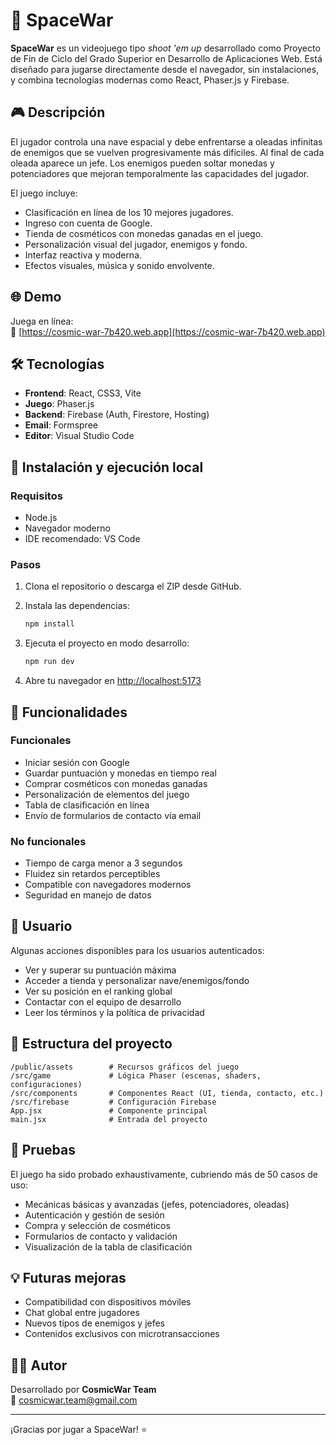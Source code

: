 # 🚀 SpaceWar

**SpaceWar** es un videojuego tipo *shoot 'em up* desarrollado como Proyecto de Fin de Ciclo del Grado Superior en Desarrollo de Aplicaciones Web. Está diseñado para jugarse directamente desde el navegador, sin instalaciones, y combina tecnologías modernas como React, Phaser.js y Firebase.

## 🎮 Descripción

El jugador controla una nave espacial y debe enfrentarse a oleadas infinitas de enemigos que se vuelven progresivamente más difíciles. Al final de cada oleada aparece un jefe. Los enemigos pueden soltar monedas y potenciadores que mejoran temporalmente las capacidades del jugador.

El juego incluye:
- Clasificación en línea de los 10 mejores jugadores.
- Ingreso con cuenta de Google.
- Tienda de cosméticos con monedas ganadas en el juego.
- Personalización visual del jugador, enemigos y fondo.
- Interfaz reactiva y moderna.
- Efectos visuales, música y sonido envolvente.

## 🌐 Demo

Juega en línea:  
🔗 [https://cosmic-war-7b420.web.app](https://cosmic-war-7b420.web.app)

## 🛠️ Tecnologías

- **Frontend**: React, CSS3, Vite
- **Juego**: Phaser.js
- **Backend**: Firebase (Auth, Firestore, Hosting)
- **Email**: Formspree
- **Editor**: Visual Studio Code

## 🚀 Instalación y ejecución local

### Requisitos
- Node.js
- Navegador moderno
- IDE recomendado: VS Code

### Pasos

1. Clona el repositorio o descarga el ZIP desde GitHub.
2. Instala las dependencias:

   ```bash
   npm install
   ```

3. Ejecuta el proyecto en modo desarrollo:

   ```bash
   npm run dev
   ```

4. Abre tu navegador en [http://localhost:5173](http://localhost:5173)

## 🔐 Funcionalidades

### Funcionales

- Iniciar sesión con Google
- Guardar puntuación y monedas en tiempo real
- Comprar cosméticos con monedas ganadas
- Personalización de elementos del juego
- Tabla de clasificación en línea
- Envío de formularios de contacto vía email

### No funcionales

- Tiempo de carga menor a 3 segundos
- Fluidez sin retardos perceptibles
- Compatible con navegadores modernos
- Seguridad en manejo de datos

## 👤 Usuario

Algunas acciones disponibles para los usuarios autenticados:

- Ver y superar su puntuación máxima
- Acceder a tienda y personalizar nave/enemigos/fondo
- Ver su posición en el ranking global
- Contactar con el equipo de desarrollo
- Leer los términos y la política de privacidad

## 📄 Estructura del proyecto

```
/public/assets        # Recursos gráficos del juego
/src/game             # Lógica Phaser (escenas, shaders, configuraciones)
/src/components       # Componentes React (UI, tienda, contacto, etc.)
/src/firebase         # Configuración Firebase
App.jsx               # Componente principal
main.jsx              # Entrada del proyecto
```

## 🧪 Pruebas

El juego ha sido probado exhaustivamente, cubriendo más de 50 casos de uso:
- Mecánicas básicas y avanzadas (jefes, potenciadores, oleadas)
- Autenticación y gestión de sesión
- Compra y selección de cosméticos
- Formularios de contacto y validación
- Visualización de la tabla de clasificación

## 💡 Futuras mejoras

- Compatibilidad con dispositivos móviles
- Chat global entre jugadores
- Nuevos tipos de enemigos y jefes
- Contenidos exclusivos con microtransacciones

## 🧑‍💻 Autor

Desarrollado por **CosmicWar Team**  
📧 [cosmicwar.team@gmail.com](mailto:cosmicwar.team@gmail.com)

---

¡Gracias por jugar a SpaceWar! ⭐️

